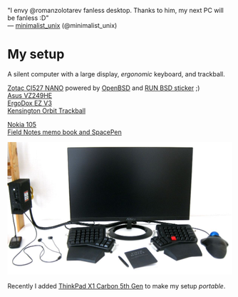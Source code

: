 "I envy @romanzolotarev fanless desktop. Thanks to him, my next
PC will be fanless :D"<br>&mdash;
[minimalist_unix](https://twitter.com/minimalist_unix/status/996764784090648577 "16 May 2018")
(@minimalist_unix)

# My setup

A silent computer with a large display, _ergonomic_ keyboard, and
trackball.

[Zotac CI527 NANO](/zotac-ci527.html) 
powered by [OpenBSD](/openbsd/) and [RUN BSD sticker](/runbsd.html) ;)<br>
[Asus VZ249HE](/asus-vz249he.html)<br>
[ErgoDox EZ V3](/ergodox.html)<br>
[Kensington Orbit Trackball](/kensington-orbit.html)

[Nokia 105](/nokia-105.html)<br>
[Field Notes memo book and SpacePen](/fieldnotes-spacepen.html)

![My desktop](/setup.jpeg "2017")

Recently I added [ThinkPad X1 Carbon 5th Gen](/lenovo-thinkpad-x1c5.html)
to make my setup _portable_.
